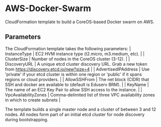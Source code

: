 # AWS-Docker-Swarm
CloudFormation template to build a CoreOS-based Docker swarm on AWS.
## Parameters
The CloudFormation template takes the following parameters:
| InstanceType | EC2 HVM instance type (t2.micro, m3.medium, etc). |
| ClusterSize | Number of nodes in the CoreOS cluster (3-12). |
| DiscoveryURL | A unique etcd cluster discovery URL. Grab a new token from https://discovery.etcd.io/new?size=4 |
| AdvertisedIPAddress | Use 'private' if your etcd cluster is within one region or 'public' if it spans regions or cloud providers. |
| AllowSSHFrom | The net block (CIDR) that SSH and docker are available to (default is Eduserv BRM). |
| KeyName | The name of an EC2 Key Pair to allow SSH access to the instance. |
| VpcAvailabilityZones | Comma-delimited list of three VPC availability zones in which to create subnets |

The template builds a single master node and a cluster of between 3 and 12 nodes.
All nodes form part of an initial etcd cluster for node discovery during bootstrapping.

